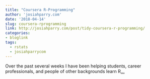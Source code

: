 ```yaml
---
title: "Coursera R-Programming"
author: 'josiahparry.com'
date: '2018-04-14'
slug: coursera-rprogramming
link: http://josiahparry.com/post/tidy-coursera-r-programming/
categories:
- bloglink
tags:
  - rstats
  - josiahparrycom
---
```


Over the past several weeks I have been helping students, career professionals, and people of other backgrounds learn R[... <i class="fas fa-external-link-alt"></i>](http://josiahparry.com/post/tidy-coursera-r-programming/)


